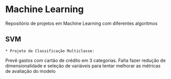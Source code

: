 # Machine Learning
Repositório de projetos em Machine Learning com diferentes algoritmos

## SVM
    * Projeto de Classificação Multiclasse:
Prevê gastos com cartão de crédito em 3 categorias. Falta fazer redução de dimensionalidade e seleção de variáveis para tentar melhorar as métricas de avaliação do modelo
